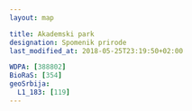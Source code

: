 ```yaml
---
layout: map

title: Akademski park
designation: Spomenik prirode
last_modified_at: 2018-05-25T23:19:50+02:00

WDPA: [388802]
BioRaS: [354]
geoSrbija:
  L1_183: [119]
---
```

